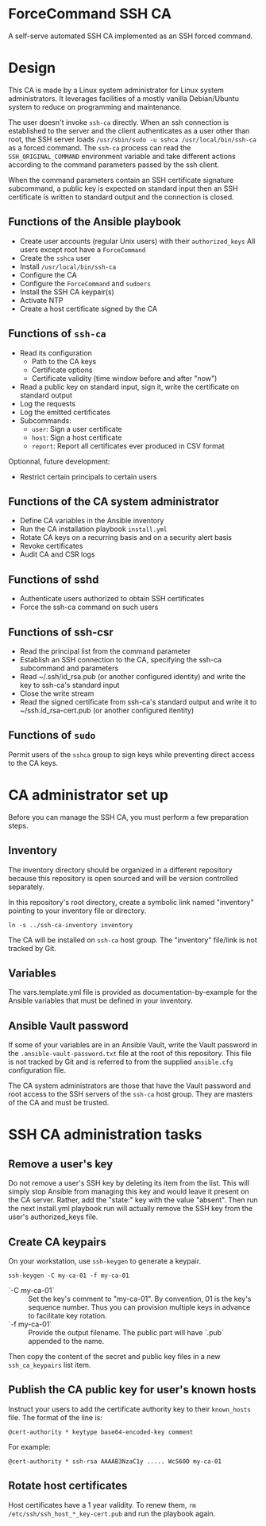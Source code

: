 ForceCommand SSH CA
===================

A self-serve automated SSH CA implemented as an SSH forced command.


Design
======

This CA is made by a Linux system administrator for Linux system
administrators. It leverages facilities of a mostly vanilla Debian/Ubuntu
system to reduce on programming and maintenance.

The user doesn't invoke `ssh-ca` directly. When an ssh connection
is established to the server and the client authenticates as a user
other than root, the SSH server loads `/usr/sbin/sudo -u sshca
/usr/local/bin/ssh-ca` as a forced command. The `ssh-ca` process can
read the `SSH_ORIGINAL_COMMAND` environment variable and take different
actions according to the command parameters passed by the ssh client.

When the command parameters contain an SSH certificate signature
subcommand, a public key is expected on standard input then an SSH
certificate is written to standard output and the connection is closed.


Functions of the Ansible playbook
---------------------------------

 * Create user accounts (regular Unix users) with their `authorized_keys` 
   All users except root have a `ForceCommand`
 * Create the `sshca` user
 * Install `/usr/local/bin/ssh-ca`
 * Configure the CA
 * Configure the `ForceCommand` and `sudoers`
 * Install the SSH CA keypair(s)
 * Activate NTP
 * Create a host certificate signed by the CA


Functions of `ssh-ca`
---------------------

 * Read its configuration
   * Path to the CA keys
   * Certificate options
   * Certificate validity (time window before and after "now")
 * Read a public key on standard input, sign it, write the certificate on standard output
 * Log the requests
 * Log the emitted certificates
 * Subcommands:
   * `user`: Sign a user certificate
   * `host`: Sign a host certificate
   * `report`: Report all certificates ever produced in CSV format

Optionnal, future development:

 * Restrict certain principals to certain users


Functions of the CA system administrator
----------------------------------------

 * Define CA variables in the Ansible inventory
 * Run the CA installation playbook `install.yml`
 * Rotate CA keys on a recurring basis and on a security alert basis
 * Revoke certificates
 * Audit CA and CSR logs


Functions of sshd
-----------------

 * Authenticate users authorized to obtain SSH certificates
 * Force the ssh-ca command on such users


Functions of ssh-csr
--------------------

 * Read the principal list from the command parameter
 * Establish an SSH connection to the CA, specifying the ssh-ca subcommand and parameters
 * Read ~/.ssh/id\_rsa.pub (or another configured identity) and write the key to ssh-ca's standard input
 * Close the write stream
 * Read the signed certificate from ssh-ca's standard output and write it to ~/ssh.id\_rsa-cert.pub (or another configured itentity)


Functions of `sudo`
-------------------

Permit users of the `sshca` group to sign keys while preventing direct access to the CA keys.


CA administrator set up
=======================

Before you can manage the SSH CA, you must perform a few preparation steps.


Inventory
---------

The inventory directory should be organized in a different repository because
this repository is open sourced and will be version controlled separately.

In this repository's root directory, create a symbolic link named "inventory"
pointing to your inventory file or directory.

    ln -s ../ssh-ca-inventory inventory

The CA will be installed on `ssh-ca` host group. The "inventory"
file/link is not tracked by Git.


Variables
---------

The vars.template.yml file is provided as documentation-by-example for the
Ansible variables that must be defined in your inventory.


Ansible Vault password
----------------------

If some of your variables are in an Ansible Vault, write the Vault
password in the `.ansible-vault-password.txt` file at the root of this
repository. This file is not tracked by Git and is referred to from the
supplied `ansible.cfg` configuration file.

The CA system administrators are those that have the Vault password and
root access to the SSH servers of the `ssh-ca` host group. They are
masters of the CA and must be trusted.


SSH CA administration tasks
===========================

Remove a user's key
-------------------

Do not remove a user's SSH key by deleting its item from the list. This
will simply stop Ansible from managing this key and would leave it
present on the CA server. Rather, add the "state:" key with the value
"absent". Then run the next install.yml playbook run will actually
remove the SSH key from the user's authorized\_keys file.


Create CA keypairs
------------------

On your workstation, use `ssh-keygen` to generate a keypair.

    ssh-keygen -C my-ca-01 -f my-ca-01

<dl>
<dt>`-C my-ca-01`</dt>
<dd>Set the key's comment to "my-ca-01". By convention, 01 is the key's sequence number. Thus you can provision multiple keys in advance to facilitate key rotation.</dd>
<dt>`-f my-ca-01`</dt>
<dd>Provide the output filename. The public part will have `.pub` appended to the name.</dd>
</dl>

Then copy the content of the secret and public key files in a new `ssh_ca_keypairs` list item.


Publish the CA public key for user's known hosts
------------------------------------------------

Instruct your users to add the certificate authority key to their
`known_hosts` file. The format of the line is:

    @cert-authority * keytype base64-encoded-key comment

For example:

    @cert-authority * ssh-rsa AAAAB3NzaC1y ..... WcS60D my-ca-01


Rotate host certificates
------------------------

Host certificates have a 1 year validity. To renew them, `rm /etc/ssh/ssh_host_*_key-cert.pub` and run the playbook again.
